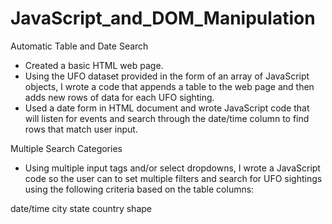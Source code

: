 # JavaScript_and_DOM_Manipulation

Automatic Table and Date Search

- Created a basic HTML web page.
- Using the UFO dataset provided in the form of an array of JavaScript objects, I wrote a code that appends a table to the web page and then adds new rows of data for each UFO sighting.
- Used a date form in HTML document and wrote JavaScript code that will listen for events and search through the date/time column to find rows that match user input.

Multiple Search Categories
- Using multiple input tags and/or select dropdowns, I wrote a JavaScript code so the user can to set multiple filters and search for UFO sightings using the following criteria based on the table columns:

date/time
city
state
country
shape
